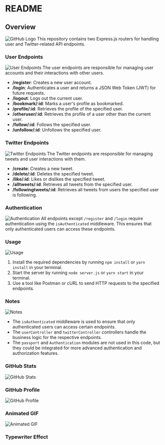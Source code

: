 # README

## Overview
![GitHub Logo](https://octodex.github.com/images/mona-ctoc.png)
This repository contains two Express.js routers for handling user and Twitter-related API endpoints.

### User Endpoints
![User Endpoints](https://octodex.github.com/images/mona-ctoc.png)
The user endpoints are responsible for managing user accounts and their interactions with other users.

- **/register**: Creates a new user account.
- **/login**: Authenticates a user and returns a JSON Web Token (JWT) for future requests.
- **/logout**: Logs out the current user.
- **/bookmark/:id**: Marks a user's profile as bookmarked.
- **/profile/:id**: Retrieves the profile of the specified user.
- **/otheruser/:id**: Retrieves the profile of a user other than the current user.
- **/follow/:id**: Follows the specified user.
- **/unfollow/:id**: Unfollows the specified user.

### Twitter Endpoints
![Twitter Endpoints](https://octodex.github.com/images/mona-ctoc.png)
The Twitter endpoints are responsible for managing tweets and user interactions with them.

- **/create**: Creates a new tweet.
- **/delete/:id**: Deletes the specified tweet.
- **/like/:id**: Likes or dislikes the specified tweet.
- **/alltweets/:id**: Retrieves all tweets from the specified user.
- **/followingtweets/:id**: Retrieves all tweets from users the specified user is following.

### Authentication
![Authentication](https://octodex.github.com/images/mona-ctoc.png)
All endpoints except `/register` and `/login` require authentication using the `isAuthenticated` middleware. This ensures that only authenticated users can access these endpoints.

### Usage
![Usage](https://octodex.github.com/images/mona-ctoc.png)
1. Install the required dependencies by running `npm install` or `yarn install` in your terminal.
2. Start the server by running `node server.js` or `yarn start` in your terminal.
3. Use a tool like Postman or cURL to send HTTP requests to the specified endpoints.

### Notes
![Notes](https://octodex.github.com/images/mona-ctoc.png)
- The `isAuthenticated` middleware is used to ensure that only authenticated users can access certain endpoints.
- The `userController` and `twitterController` controllers handle the business logic for the respective endpoints.
- The `passport` and `Authentication` modules are not used in this code, but they could be integrated for more advanced authentication and authorization features.

### GitHub Stats
![GitHub Stats](https://github-readme-stats.vercel.app/api?username=mishra06&show_icons=true&theme=dark)
### GitHub Profile
![GitHub Profile](https://github-profile-trophy.vercel.app/?username=mishra06&theme=dark)

### Animated GIF
![Animated GIF](https://raw.githubusercontent.com/mishra06/twitter/master/animated-gif.gif)

### Typewriter Effect

